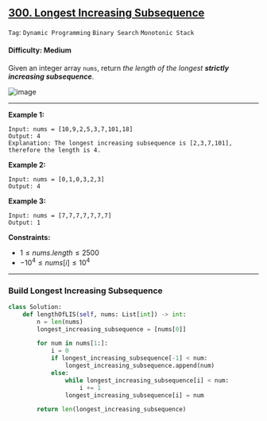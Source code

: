 ## [300. Longest Increasing Subsequence](https://leetcode.com/problems/longest-increasing-subsequence)

```Tag```: ```Dynamic Programming``` ```Binary Search``` ```Monotonic Stack```

#### Difficulty: Medium

Given an integer array ```nums```, return _the length of the longest __strictly increasing subsequence___.

![image](https://github.com/quananhle/Python/assets/35042430/989542c4-68ec-47b6-93bd-43a32a3b90ee)

--- 

__Example 1:__
```
Input: nums = [10,9,2,5,3,7,101,18]
Output: 4
Explanation: The longest increasing subsequence is [2,3,7,101], therefore the length is 4.
```

__Example 2:__
```
Input: nums = [0,1,0,3,2,3]
Output: 4
```

__Example 3:__
```
Input: nums = [7,7,7,7,7,7,7]
Output: 1
```

__Constraints:__

- $1 \le nums.length \le 2500$
- $-10^4 \le nums[i] \le 10^4$

---

### Build Longest Increasing Subsequence

```Python
class Solution:
    def lengthOfLIS(self, nums: List[int]) -> int:
        n = len(nums)
        longest_increasing_subsequence = [nums[0]]

        for num in nums[1:]:
            i = 0
            if longest_increasing_subsequence[-1] < num:
                longest_increasing_subsequence.append(num)
            else:
                while longest_increasing_subsequence[i] < num:
                    i += 1
                longest_increasing_subsequence[i] = num

        return len(longest_increasing_subsequence)
```
